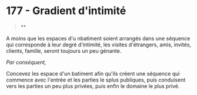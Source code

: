 # 177 - Gradient d'intimité

> **

A moins que les espaces d'u nbatiment soient arrangés dans une séquence qui corresponde à leur degré d'intimité, les visites d'étrangers, amis, invités, clients, famille, seront toujours un peu génante.

_Par conséquent,_

Concevez les espace d'un batiment afin qu'ils créent une séquence qui commence avec l'entrée et les parties le splus publiques, puis conduisent vers les parties un peu plus privées, puis enfin le domaine le plus privé. 
